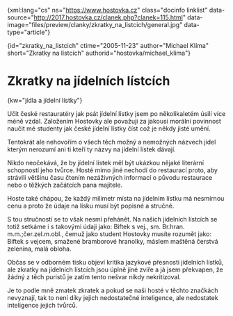 
{xml:lang="cs" ns="https://www.hostovka.cz" class="docinfo linklist" data-source="http://2017.hostovka.cz/clanek.php?clanek=115.html" data-image="files/preview/clanky/zkratky\_na\_listcich/general.jpg" data-type="article"}

{id="zkratky\_na\_listcich" ctime="2005-11-23" author="Michael Klíma" short="Zkratky na lístcích" authorid="hostovka/michael_klima"}

# Zkratky na jídelních lístcích

<!-- generated attribute kw by user_udpatekw.sh on 2019-03-13, do not edit -->

{kw="jídla a jídelní lístky"}

Učit české restauratéry jak psát jídelní lístky jsem po několikaletém úsilí více méně vzdal. Založením Hostovky ale považuji za jakousi morální povinnost naučit mé studenty jak české jídelní lístky číst což je někdy jisté umění.

Tentokrát ale nehovořím o všech těch možný a nemožných názvech jídel kterým nerozumí ani ti kteří ty názvy na jídelní lístek dávají.

Nikdo neočekává, že by jídelní lístek měl být ukázkou nějaké literární schopností jeho tvůrce. Hosté mimo jiné nechodí do restaurací proto, aby strávili většinu času čtením nezáživných informací o původu restaurace nebo o těžkých začátcích pana majitele.

Hoste také chápou, že každý milimetr místa na jídelním lístku má nesmírnou cenu a proto že údaje na lísku musí být popisné a stručné.

S tou stručností se to však nesmí přehánět. Na našich jídelních lístcích se totiž setkáme i s takovými údaji jako: Biftek s vej., sm. Br.hran. m.m.;čer.zel.m.obl., čemuž jako student Hostovky musíte rozumět jako: Biftek s vejcem, smažené bramborové hranolky, máslem maštěná čerstvá zelenina, malá obloha.

Občas se v odborném tisku objeví kritika jazykové přesnosti jídelních lístků, ale zkratky na jídelních lístcích jsou úplně jiné zvíře a já jsem překvapen, že žádný z těch puristů je zatím tento nešvar nikdy nekritizoval.

Je to podle mně zmatek zkratek a pokud se naši hosté v těchto značkách nevyznají, tak to není díky jejich nedostatečné inteligence, ale nedostatek inteligence jejich tvůrců.

